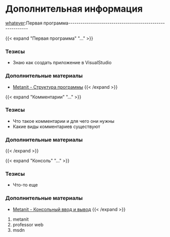# Дополнительная информация

[whatever]:Первая программа----------------------------------------------------------

{{< expand "Первая программа" "..." >}}
### Тезисы

- Знаю как создать приложение в VisualStudio

### Дополнительные материалы

- [Metanit - Структура программы](https://metanit.com/sharp/tutorial/1.5.php)
{{< /expand >}}

[whatever]:Комментарии----------------------------------------------------------

{{< expand "Комментарии" "..." >}}
### Тезисы

- Что такое комментарии и для чего они нужны
- Какие виды комментариев существуют

### Дополнительные материалы
{{< /expand >}}

[whatever]:Консоль----------------------------------------------------------

{{< expand "Консоль" "..." >}}
### Тезисы

- Что-то еще

### Дополнительные материалы

- [Metanit - Консольный ввод и вывод](https://metanit.com/sharp/tutorial/2.15.php)
{{< /expand >}}






1. metanit
2. professor web
3. msdn